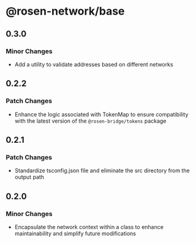 # @rosen-network/base

## 0.3.0

### Minor Changes

- Add a utility to validate addresses based on different networks

## 0.2.2

### Patch Changes

- Enhance the logic associated with TokenMap to ensure compatibility with the latest version of the `@rosen-bridge/tokens` package

## 0.2.1

### Patch Changes

- Standardize tsconfig.json file and eliminate the src directory from the output path

## 0.2.0

### Minor Changes

- Encapsulate the network context within a class to enhance maintainability and simplify future modifications
